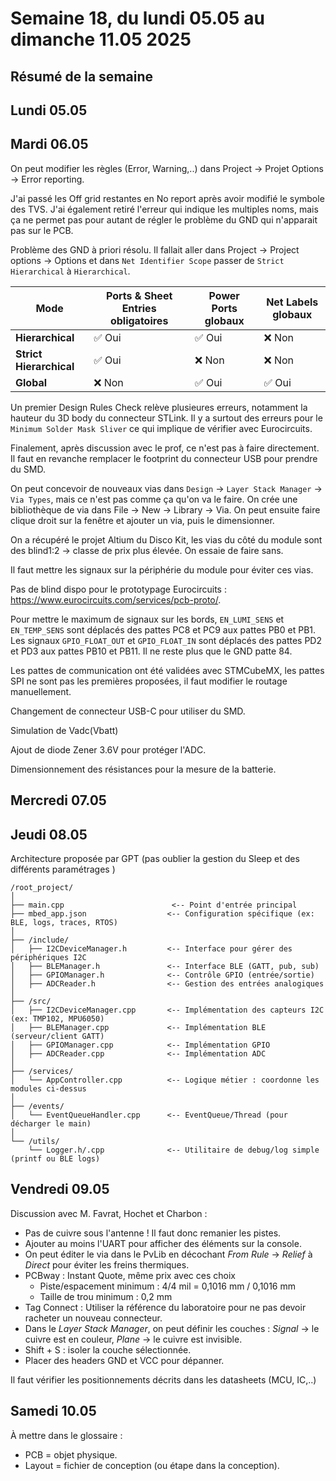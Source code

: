 # Semaine 18, du lundi 05.05 au dimanche 11.05 2025

## Résumé de la semaine

## Lundi 05.05

## Mardi 06.05

On peut modifier les règles (Error, Warning,..) dans Project -> Projet Options -> Error reporting.

J'ai passé les Off grid restantes en No report après avoir modifié le symbole des TVS.
J'ai également retiré l'erreur qui indique les multiples noms, mais ça ne permet pas pour autant de régler le problème du GND qui n'apparait pas sur le PCB.

Problème des GND à priori résolu. Il fallait aller dans Project -> Project options -> Options et dans `Net Identifier Scope` passer de `Strict Hierarchical` à `Hierarchical`. 

| Mode                    | Ports & Sheet Entries obligatoires | Power Ports globaux | Net Labels globaux | 
| ----------------------- | ---------------------------------- | ------------------- | ------------------ | 
| **Hierarchical**        | ✅ Oui                             | ✅ Oui              | ❌ Non            | 
| **Strict Hierarchical** | ✅ Oui                             | ❌ Non              | ❌ Non            | 
| **Global**              | ❌ Non                             | ✅ Oui              | ✅ Oui            | 

Un premier Design Rules Check relève plusieures erreurs, notamment la hauteur du 3D body du connecteur STLink. Il y a surtout des erreurs pour le `Minimum Solder Mask Sliver` ce qui implique de vérifier avec Eurocircuits. 

Finalement, après discussion avec le prof, ce n'est pas à faire directement. Il faut en revanche remplacer le footprint du connecteur USB pour prendre du SMD. 

On peut concevoir de nouveaux vias dans `Design` -> `Layer Stack Manager` -> `Via Types`, mais ce n'est pas comme ça qu'on va le faire.
On crée une bibliothèque de via dans File -> New -> Library -> Via. On peut ensuite faire clique droit sur la fenêtre et ajouter un via, puis le dimensionner.

On a récupéré le projet Altium du Disco Kit, les vias du côté du module sont des blind1:2 -> classe de prix plus élevée. On essaie de faire sans.

Il faut mettre les signaux sur la périphérie du module pour éviter ces vias.

Pas de blind dispo pour le prototypage Eurocircuits : https://www.eurocircuits.com/services/pcb-proto/.

Pour mettre le maximum de signaux sur les bords, `EN_LUMI_SENS` et `EN_TEMP_SENS` sont déplacés des pattes PC8 et PC9 aux pattes PB0 et PB1. Les signaux `GPIO_FLOAT_OUT` et `GPIO_FLOAT_IN` sont déplacés des pattes PD2 et PD3 aux pattes PB10 et PB11. Il ne reste plus que le GND patte 84.

Les pattes de communication ont été validées avec STMCubeMX, les pattes SPI ne sont pas les premières proposées, il faut modifier le routage manuellement.

Changement de connecteur USB-C pour utiliser du SMD. 

Simulation de Vadc(Vbatt)

Ajout de diode Zener 3.6V pour protéger l'ADC. 

Dimensionnement des résistances pour la mesure de la batterie.

## Mercredi 07.05

## Jeudi 08.05

Architecture proposée par GPT (pas oublier la gestion du Sleep et des différents paramétrages )

```
/root_project/
│
├── main.cpp                        <-- Point d'entrée principal
├── mbed_app.json                  <-- Configuration spécifique (ex: BLE, logs, traces, RTOS)
│
├── /include/
│   ├── I2CDeviceManager.h         <-- Interface pour gérer des périphériques I2C
│   ├── BLEManager.h               <-- Interface BLE (GATT, pub, sub)
│   ├── GPIOManager.h              <-- Contrôle GPIO (entrée/sortie)
│   ├── ADCReader.h                <-- Gestion des entrées analogiques
│
├── /src/
│   ├── I2CDeviceManager.cpp       <-- Implémentation des capteurs I2C (ex: TMP102, MPU6050)
│   ├── BLEManager.cpp             <-- Implémentation BLE (serveur/client GATT)
│   ├── GPIOManager.cpp            <-- Implémentation GPIO
│   ├── ADCReader.cpp              <-- Implémentation ADC
│
├── /services/
│   └── AppController.cpp          <-- Logique métier : coordonne les modules ci-dessus
│
├── /events/
│   └── EventQueueHandler.cpp      <-- EventQueue/Thread (pour décharger le main)
│
└── /utils/
    └── Logger.h/.cpp              <-- Utilitaire de debug/log simple (printf ou BLE logs)
```

## Vendredi 09.05

Discussion avec M. Favrat, Hochet et Charbon :
- Pas de cuivre sous l'antenne ! Il faut donc remanier les pistes.
- Ajouter au moins l'UART pour afficher des éléments sur la console.
- On peut éditer le via dans le PvLib en décochant *From Rule* -> *Relief* à *Direct* pour éviter les freins thermiques.
- PCBway : Instant Quote, même prix avec ces choix 
    - Piste/espacement minimum : 4/4 mil = 0,1016 mm / 0,1016 mm
    - Taille de trou minimum : 0,2 mm
- Tag Connect : Utiliser la référence du laboratoire pour ne pas devoir racheter un nouveau connecteur.
- Dans le *Layer Stack Manager*, on peut définir les couches : *Signal* -> le cuivre est en couleur, *Plane* -> le cuivre est invisible.
- Shift + S : isoler la couche sélectionnée.
- Placer des headers GND et VCC pour dépanner.

Il faut vérifier les positionnements décrits dans les datasheets (MCU, IC,..)

## Samedi 10.05

À mettre dans le glossaire :
- PCB = objet physique.
- Layout = fichier de conception (ou étape dans la conception).